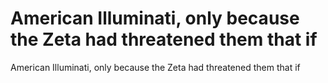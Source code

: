 # American Illuminati, only because the Zeta had threatened them that if

American Illuminati, only because the Zeta had threatened them that if
